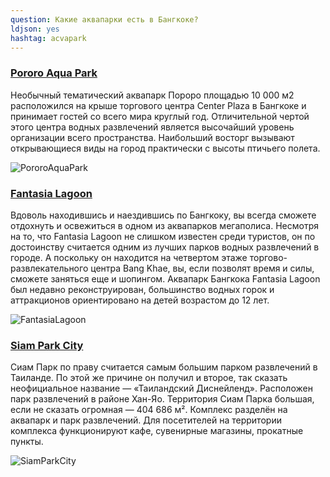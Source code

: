 ```yaml
---
question: Какие аквапарки есть в Бангкоке?
ldjson: yes
hashtag: acvapark
---
```


### [Pororo Aqua Park](https://maps.app.goo.gl/G7nKDchJs7FuLtVs6)

Необычный тематический аквапарк Пороро площадью 10 000 м2 расположился на крыше торгового центра Center Plaza в Бангкоке и принимает гостей со всего мира круглый год.
Отличительной чертой этого центра водных развлечений является высочайший уровень организации всего пространства. Наибольший восторг вызывают открывающиеся виды на город практически с высоты птичьего полета.

![PororoAquaPark](https://bangkokfaq.ru/assets/PororoAquaPark.jpg)

### [Fantasia Lagoon](https://maps.app.goo.gl/DSuqnEuJbakaf5qHA)
Вдоволь находившись и наездившись по Бангкоку, вы всегда сможете отдохнуть и освежиться в одном из аквапарков мегаполиса. Несмотря на то, что Fantasia Lagoon не слишком известен среди туристов, он по достоинству считается одним из лучших парков водных развлечений в городе. А поскольку он находится на четвертом этаже торгово-развлекательного центра Bang Khae, вы, если позволят время и силы, сможете заняться еще и шопингом.  Аквапарк Бангкока Fantasia Lagoon был недавно реконструирован, большинство водных горок и аттракционов ориентировано на детей возрастом до 12 лет.

![FantasiaLagoon](https://bangkokfaq.ru/assets/FantasiaLagoon.jpg)


### [Siam Park City](https://g.co/kgs/T8bcsN)
Сиам Парк по праву считается самым большим парком развлечений в Таиланде. По этой же причине он получил и второе, так сказать неофициальное название — «Таиландский Диснейленд». Расположен парк развлечений в районе Хан-Яо.
Территория Сиам Парка большая, если не сказать огромная — 404 686 м². 
Комплекс разделён на аквапарк и парк развлечений.
Для посетителей на территории комплекса функционируют кафе, сувенирные магазины, прокатные пункты.

![SiamParkCity](https://bangkokfaq.ru/assets/SiamParkCity.jpg)

